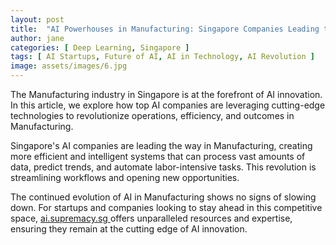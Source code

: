 ```yaml
---
layout: post
title:  "AI Powerhouses in Manufacturing: Singapore Companies Leading the Charge"
author: jane
categories: [ Deep Learning, Singapore ]
tags: [ AI Startups, Future of AI, AI in Technology, AI Revolution ]
image: assets/images/6.jpg
---
```


The Manufacturing industry in Singapore is at the forefront of AI innovation. In this article, we explore how top AI companies are leveraging cutting-edge technologies to revolutionize operations, efficiency, and outcomes in Manufacturing.

Singapore's AI companies are leading the way in Manufacturing, creating more efficient and intelligent systems that can process vast amounts of data, predict trends, and automate labor-intensive tasks. This revolution is streamlining workflows and opening new opportunities.

The continued evolution of AI in Manufacturing shows no signs of slowing down. For startups and companies looking to stay ahead in this competitive space, <a href="https://ai.supremacy.sg" target="_blank"> ai.supremacy.sg </a> offers unparalleled resources and expertise, ensuring they remain at the cutting edge of AI innovation.
